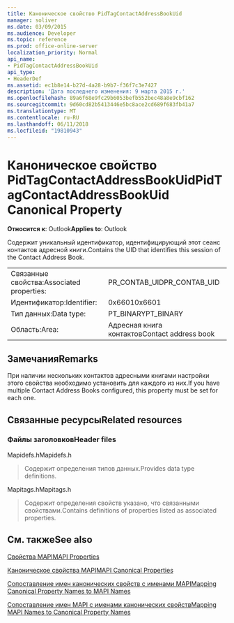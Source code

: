 ```yaml
---
title: Каноническое свойство PidTagContactAddressBookUid
manager: soliver
ms.date: 03/09/2015
ms.audience: Developer
ms.topic: reference
ms.prod: office-online-server
localization_priority: Normal
api_name:
- PidTagContactAddressBookUid
api_type:
- HeaderDef
ms.assetid: ec1b8e14-b27d-4a28-b9b7-f36f7c3e7427
description: 'Дата последнего изменения: 9 марта 2015 г.'
ms.openlocfilehash: 89a6f68e9fc29b6053befb552bec48a8e9cbf162
ms.sourcegitcommit: 9d60cd82b5413446e5bc8ace2cd689f683fb41a7
ms.translationtype: MT
ms.contentlocale: ru-RU
ms.lasthandoff: 06/11/2018
ms.locfileid: "19810943"
---
```

# <a name="pidtagcontactaddressbookuid-canonical-property"></a><span data-ttu-id="9c4cc-103">Каноническое свойство PidTagContactAddressBookUid</span><span class="sxs-lookup"><span data-stu-id="9c4cc-103">PidTagContactAddressBookUid Canonical Property</span></span>

  
  
<span data-ttu-id="9c4cc-104">**Относится к**: Outlook</span><span class="sxs-lookup"><span data-stu-id="9c4cc-104">**Applies to**: Outlook</span></span> 
  
<span data-ttu-id="9c4cc-105">Содержит уникальный идентификатор, идентифицирующий этот сеанс контактов адресной книги.</span><span class="sxs-lookup"><span data-stu-id="9c4cc-105">Contains the UID that identifies this session of the Contact Address Book.</span></span>
  
|||
|:-----|:-----|
|<span data-ttu-id="9c4cc-106">Связанные свойства:</span><span class="sxs-lookup"><span data-stu-id="9c4cc-106">Associated properties:</span></span>  <br/> |<span data-ttu-id="9c4cc-107">PR_CONTAB_UID</span><span class="sxs-lookup"><span data-stu-id="9c4cc-107">PR_CONTAB_UID</span></span>  <br/> |
|<span data-ttu-id="9c4cc-108">Идентификатор:</span><span class="sxs-lookup"><span data-stu-id="9c4cc-108">Identifier:</span></span>  <br/> |<span data-ttu-id="9c4cc-109">0x6601</span><span class="sxs-lookup"><span data-stu-id="9c4cc-109">0x6601</span></span>  <br/> |
|<span data-ttu-id="9c4cc-110">Тип данных:</span><span class="sxs-lookup"><span data-stu-id="9c4cc-110">Data type:</span></span>  <br/> |<span data-ttu-id="9c4cc-111">PT_BINARY</span><span class="sxs-lookup"><span data-stu-id="9c4cc-111">PT_BINARY</span></span>  <br/> |
|<span data-ttu-id="9c4cc-112">Область:</span><span class="sxs-lookup"><span data-stu-id="9c4cc-112">Area:</span></span>  <br/> |<span data-ttu-id="9c4cc-113">Адресная книга контактов</span><span class="sxs-lookup"><span data-stu-id="9c4cc-113">Contact address book</span></span>  <br/> |
   
## <a name="remarks"></a><span data-ttu-id="9c4cc-114">Замечания</span><span class="sxs-lookup"><span data-stu-id="9c4cc-114">Remarks</span></span>

<span data-ttu-id="9c4cc-115">При наличии нескольких контактов адресными книгами настройки этого свойства необходимо установить для каждого из них.</span><span class="sxs-lookup"><span data-stu-id="9c4cc-115">If you have multiple Contact Address Books configured, this property must be set for each one.</span></span> 
  
## <a name="related-resources"></a><span data-ttu-id="9c4cc-116">Связанные ресурсы</span><span class="sxs-lookup"><span data-stu-id="9c4cc-116">Related resources</span></span>

### <a name="header-files"></a><span data-ttu-id="9c4cc-117">Файлы заголовков</span><span class="sxs-lookup"><span data-stu-id="9c4cc-117">Header files</span></span>

<span data-ttu-id="9c4cc-118">Mapidefs.h</span><span class="sxs-lookup"><span data-stu-id="9c4cc-118">Mapidefs.h</span></span>
  
> <span data-ttu-id="9c4cc-119">Содержит определения типов данных.</span><span class="sxs-lookup"><span data-stu-id="9c4cc-119">Provides data type definitions.</span></span>
    
<span data-ttu-id="9c4cc-120">Mapitags.h</span><span class="sxs-lookup"><span data-stu-id="9c4cc-120">Mapitags.h</span></span>
  
> <span data-ttu-id="9c4cc-121">Содержит определения свойств указано, что связанными свойствами.</span><span class="sxs-lookup"><span data-stu-id="9c4cc-121">Contains definitions of properties listed as associated properties.</span></span>
    
## <a name="see-also"></a><span data-ttu-id="9c4cc-122">См. также</span><span class="sxs-lookup"><span data-stu-id="9c4cc-122">See also</span></span>



[<span data-ttu-id="9c4cc-123">Свойства MAPI</span><span class="sxs-lookup"><span data-stu-id="9c4cc-123">MAPI Properties</span></span>](mapi-properties.md)
  
[<span data-ttu-id="9c4cc-124">Каноническое свойства MAPI</span><span class="sxs-lookup"><span data-stu-id="9c4cc-124">MAPI Canonical Properties</span></span>](mapi-canonical-properties.md)
  
[<span data-ttu-id="9c4cc-125">Сопоставление имен канонических свойств с именами MAPI</span><span class="sxs-lookup"><span data-stu-id="9c4cc-125">Mapping Canonical Property Names to MAPI Names</span></span>](mapping-canonical-property-names-to-mapi-names.md)
  
[<span data-ttu-id="9c4cc-126">Сопоставление имен MAPI с именами канонических свойств</span><span class="sxs-lookup"><span data-stu-id="9c4cc-126">Mapping MAPI Names to Canonical Property Names</span></span>](mapping-mapi-names-to-canonical-property-names.md)

